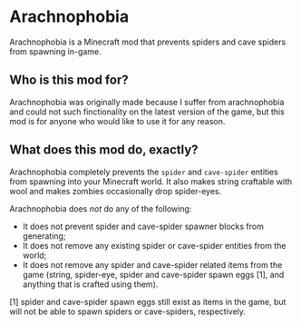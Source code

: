 # Arachnophobia
Arachnophobia is a Minecraft mod that prevents spiders and cave spiders from spawning in-game. 

## Who is this mod for?
Arachnophobia was originally made because I suffer from arachnophobia and could not such finctionality on the latest version of the game, but this mod is for anyone who would like to use it for any reason. 

## What does this mod do, exactly?
Arachnophobia completely prevents the `spider` and `cave-spider` entities from spawning into your Minecraft world. 
It also makes string craftable with wool and makes zombies occasionally drop spider-eyes. 

Arachnophobia does *not* do any of the following: 
 - It does not prevent spider and cave-spider spawner blocks from generating; 
 - It does not remove any existing spider or cave-spider entities from the world; 
 - It does not remove any spider and cave-spider related items from the game (string, spider-eye, spider and cave-spider spawn eggs [1], and anything that is crafted using them). 

[1] spider and cave-spider spawn eggs still exist as items in the game, but will not be able to spawn spiders or cave-spiders, respectively. 
